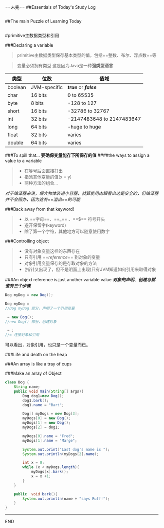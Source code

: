==未完==
##Essentials of Today's Study Log
```java
```

##The main Puzzle of Learning Today
```java
```

#primitive主数据类型和引用

###Declaring  a variable

> primitive主数据类型保存基本类型的值，包括==整数、布尔、浮点数==等

> 变量必须拥有类型
> 这是因为Java是一种**强类型语言**

类型 | 位数 | 值域
----|------|------
boolean|JVM-specific|***true*** or ***false***
char |16 bits|0 to 65535
byte|8 bits|-128 to 127
short|16 bits|-32786 to 32767
int |32 bits| -2147483648 to 2147483647
long| 64 bits| -huge to huge
float |32 bits |varies
double |64 bits |varies

###To spill that...
**要确保变量能存下所保存的值**
####the ways to assign a value to a variable
>* 在等号后面直接打出
>* 指派其他变量的值(x = y)
>* 两种方法的组合...

*对于编译器来说，将大物体装进小容器，就算能用肉眼看出这是安全的，但编译器并不会照办，因为这有==溢出==的可能*

###Back away from that keyword!
>* 以 ==字母==、==_== 、==$== 符号开头
>* 避开保留字(keyword)
>* 除了第一个字符，其他地方可以随意使用数字

###Controlling object
>* 没有对象变量这样的东西存在
>* 只有引用 ==*reference*== 到对象的变量
>* 对象引用变量保存的是存取对象的方法
>* (指针又出现了，但不是明面上出现)只有JVM知道如何引用来取得对象

###An objext reference is just another variable value
***对象的声明、创建与赋值有三个步骤***


```java
Dog myDog = new Dog();
```

```java
Dog myDog =
//Dog myDog 部分，声明了一个引用变量
```

```java
 = new Dog();
//new Dog() 部分，创建对象
```

```java
 = ;
//= 连接对象和引用
```

可以看出，对象引用，也只是一个变量而已。

###Life and death on the heap

###An array is like a tray of cups

###Make an array of Object

```java
class Dog {
    String name;
    public void main(String[] args){
        Dog dog1=new Dog();
        dog1.bark();
        dog1.name = "Bart";

        Dog[] myDogs = new Dog[3];
        myDogs[0] = new Dog();
        myDogs[1] = new Dog();
        myDogs[2] = dog1;

        myDogs[0].name = "Fred";
        myDogs[1].name = "Marge";

        System.out.print("Last dog's name is ");
        System.out.println(myDogs[2].name);

        int x = 0;
        while (x < myDogs.length){
            myDogs[x].bark();
            x = x +1;
        }
    }

    public  void bark(){
        System.out.println(name + "says Ruff!");
    }
}
```

---
END